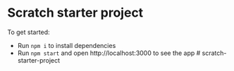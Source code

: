 # Scratch starter project

To get started:

- Run `npm i` to install dependencies
- Run `npm start` and open http://localhost:3000 to see the app
#   s c r a t c h - s t a r t e r - p r o j e c t 

 
